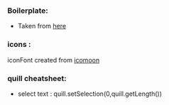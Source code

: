 ### Boilerplate:

- Taken from [here](https://github.com/d-lowl/chrome-extension-svelte-boilerplate)

### icons :

iconFont created from [icomoon](https://icomoon.io/app/#/select)

### quill cheatsheet:
- select text : quill.setSelection(0,quill.getLength())
